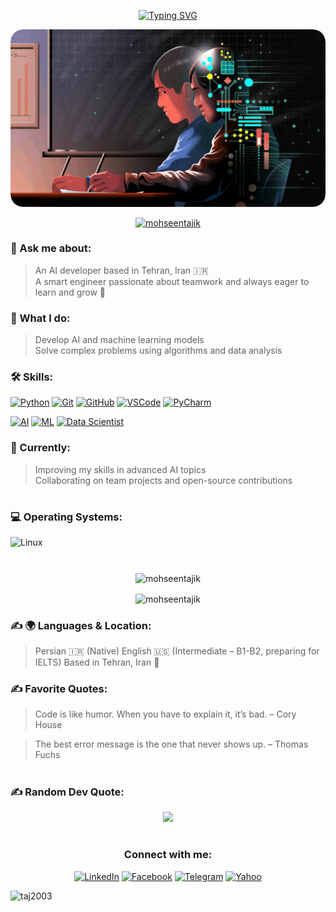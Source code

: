 <div align="center" dir="auto"> 

<a align="center" href="https://git.io/typing-svg" rel="nofollow"><img src="https://camo.githubusercontent.com/da732e08fe15d4f9c86d0c32e1055f06358d8c8d28f70b6a9335b344639ea09b/68747470733a2f2f726561646d652d747970696e672d7376672e64656d6f6c61622e636f6d3f666f6e743d466972612b436f64652673697a653d33352670617573653d313030302677696474683d343335266c696e65733d57656c636f6d652b746f2b6d792b47697448756221" alt="Typing SVG" data-canonical-src="https://readme-typing-svg.demolab.com?font=Fira+Code&amp;size=35&amp;pause=1000&amp;width=435&amp;lines=Welcome+to+my+GitHub!" style="max-width: 100%;"></a>
</div>

<div align="center" style="border-radius: 20px; overflow: hidden; width: fit-content; margin: auto; display: inline-block;">
  <img src="AI.gif" width="1000" alt="AI Animation" style="display: block; border-radius: 20px;" />
</div>

<p align="center">
  <a href="https://github.com/ryo-ma/github-profile-trophy">
    <img src="https://github-profile-trophy.vercel.app/?username=mohseentajik&theme=darkhub&no-frame=true" alt="mohseentajik" />
  </a>
</p>

<h3 align="left">💬 Ask me about:</h3>

> An AI developer based in Tehran, Iran 🇮🇷  
> A smart engineer passionate about teamwork and always eager to learn and grow 🚀
  
<h3 align="left">🧠 What I do:</h3>
 
> Develop AI and machine learning models  
> Solve complex problems using algorithms and data analysis
  
<h3 align="left">🛠 Skills:</h3>

[![Python](https://img.shields.io/badge/-Python-F7DC6F?style=flat&logo=python&logoColor=306998)](https://www.python.org)
[![Git](https://img.shields.io/badge/-Git-F05032?style=flat&logo=git&logoColor=ffffff)](https://git-scm.com)  [![GitHub](https://img.shields.io/badge/-GitHub-181717?style=flat&logo=github&logoColor=ffffff)](https://github.com)  [![VSCode](https://img.shields.io/badge/-VSCode-007ACC?style=flat&logo=visual-studio-code&logoColor=ffffff)](https://code.visualstudio.com)  [![PyCharm](https://img.shields.io/badge/-PyCharm-000000?style=flat&logo=pycharm&logoColor=ffffff)](https://www.jetbrains.com/pycharm/)

[![AI](https://img.shields.io/badge/-Artificial%20Intelligence-6f42c1?style=flat&logo=ai&logoColor=ffffff)](#)  [![ML](https://img.shields.io/badge/-Machine%20Learning-FF6F00?style=flat&logo=tensorflow&logoColor=ffffff)](#)  [![Data Scientist](https://img.shields.io/badge/-Data%20Scientist-F7DC6F?style=flat&logo=python&logoColor=306998)](#)




<h3 align="left">🌱 Currently:</h3>

> Improving my skills in advanced AI topics  
> Collaborating on team projects and open-source contributions


<h1 align="center"></h1>
<h3 align="left">💻 Operating Systems:</h3>

![Linux](https://img.shields.io/badge/-Linux-FCC624?style=flat&logo=linux&logoColor=black)

<h1 align="center"></h1>

<div align="center"><p>
  <img align="center" src="https://github-readme-stats.vercel.app/api/top-langs?username=mohseentajik&show_icons=true&theme=github_dark&hide_border=true&locale=en&layout=compact" alt="mohseentajik" />
</p></div>
 <div align="center"> <p><img align="center" src="https://github-readme-stats.vercel.app/api?username=mohseentajik&show_icons=true&hide_border=true&theme=github_dark&locale=en" alt="mohseentajik" />
</p></div>

<h3 align="left">✍️ 🌍 Languages & Location:</h3>


> Persian 🇮🇷 (Native) 
> English 🇺🇸 (Intermediate – B1-B2, preparing for IELTS) 
> Based in Tehran, Iran 📍



<h3 align="left">✍️ Favorite Quotes:</h3>
<div>

  > Code is like humor. When you have to explain it, it’s bad. 
> – Cory House

> The best error message is the one that never shows up.
> – Thomas Fuchs

</div>

<h1 align="center"></h1>
<h3 align="left">✍️ Random Dev Quote:</h3>
<div align="center">
<p align="center">
  <img src="https://quotes-github-readme.vercel.app/api?type=horizontal&theme=tokyonight" />
</p>
</div>

<h1 align="center"></h1>
<div align="center" class="markdown-heading" dir="auto">
<h3 class="heading-element" dir="auto">Connect with me:</h3>

[![LinkedIn](https://img.shields.io/badge/-LinkedIn-0A66C2?style=flat&logo=linkedin&logoColor=white)](https://www.linkedin.com/in/MohsenTajikk/) [![Facebook](https://img.shields.io/badge/-Facebook-1877F2?style=flat&logo=facebook&logoColor=white)](https://www.facebook.com/MohseenTajik) [![Telegram](https://img.shields.io/badge/-Telegram-2CA5E0?style=flat&logo=telegram&logoColor=white)](https://t.me/Mohsentajikk)
[![Yahoo](https://img.shields.io/badge/-Yahoo-6001D2?style=flat&logo=yahoo&logoColor=white)](mailto:mohsen.tajikk@yahoo.com)

</div>



<p align="left"> <img src="https://komarev.com/ghpvc/?username=taj2003&label=Profile%20views&color=0e75b6&style=flat" alt="taj2003" /> </p>
